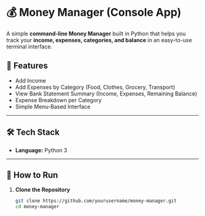 # 💰 Money Manager (Console App)

A simple **command-line Money Manager** built in Python that helps you track your **income, expenses, categories, and balance** in an easy-to-use terminal interface.

## 📌 Features
- Add Income
- Add Expenses by Category (Food, Clothes, Grocery, Transport)
- View Bank Statement Summary (Income, Expenses, Remaining Balance)
- Expense Breakdown per Category
- Simple Menu-Based Interface

---

## 🛠 Tech Stack
- **Language:** Python 3

---

## 🚀 How to Run
1. **Clone the Repository**
   ```bash
   git clone https://github.com/yourusername/money-manager.git
   cd money-manager
